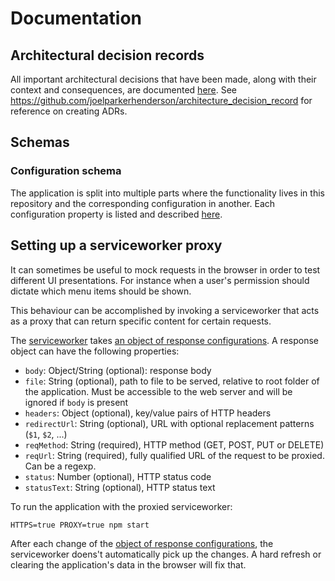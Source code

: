 # Documentation

## Architectural decision records

All important architectural decisions that have been made, along with their context and consequences, are documented [here](./adr/README.md).
See https://github.com/joelparkerhenderson/architecture_decision_record for reference on creating ADRs.

## Schemas

### Configuration schema

The application is split into multiple parts where the functionality lives in this repository and the corresponding configuration in another. Each configuration property is listed and described [here](./schemas/README.md).

## Setting up a serviceworker proxy

It can sometimes be useful to mock requests in the browser in order to test different UI presentations. For instance when a user's permission should dictate which menu items should be shown.

This behaviour can be accomplished by invoking a serviceworker that acts as a proxy that can return specific content for certain requests.

The [serviceworker](../src/sw-proxy.js) takes [an object of response configurations](../src/sw-proxy-responses.js). A response object can have the following properties:

- `body`: Object/String (optional): response body
- `file`: String (optional), path to file to be served, relative to root folder of the application. Must be accessible to the web server and will be ignored if `body` is present
- `headers`: Object (optional), key/value pairs of HTTP headers
- `redirectUrl`: String (optional), URL with optional replacement patterns (`$1`, `$2`, ...)
- `reqMethod`: String (required), HTTP method (GET, POST, PUT or DELETE)
- `reqUrl`: String (required), fully qualified URL of the request to be proxied. Can be a regexp.
- `status`: Number (optional), HTTP status code
- `statusText`: String (optional), HTTP status text

To run the application with the proxied serviceworker:

```
HTTPS=true PROXY=true npm start
```

After each change of the [object of response configurations](../src/sw-proxy-responses.js), the serviceworker doens't automatically pick up the changes. A hard refresh or clearing the application's data in the browser will fix that.
